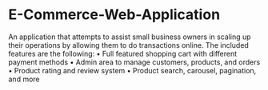 # E-Commerce-Web-Application
An application that attempts to assist small business owners in scaling up their operations by allowing them to do transactions online. The included features are the following:
  •	Full featured shopping cart with different payment methods
  •	Admin area to manage customers, products, and orders
  •	Product rating and review system
  •	Product search, carousel, pagination, and more


